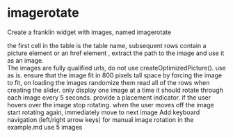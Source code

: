 # imagerotate

Create a franklin widget with images, named imagerotate

the first cell in the table is the table name, subsequent rows contain a picture element or an href element , extract the path to the image and use it as an image.  
The images are fully qualified urls, do not use  createOptimizedPicture(). use as is.
ensure that the image fit in 800 pixels tall space by forcing the image to fit, on loading the images randomize them
read all of the rows when creating the slider.
only display one image at a time
it should rotate through each image every 5 seconds. provide a placement indicator. if the user hovers over the image stop rotating.
when the user moves off the image start rotating again, immediately move to next image
Add keyboard navigation (left/right arrow keys) for manual image rotation
in the example.md use 5 images
